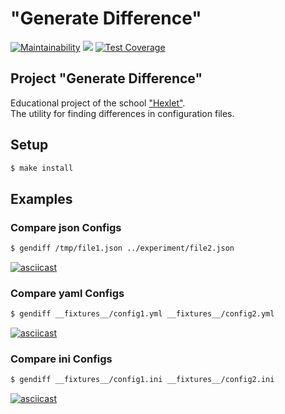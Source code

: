 # "Generate Difference" 

[![Maintainability](https://api.codeclimate.com/v1/badges/143a02400e033f986078/maintainability)](https://codeclimate.com/github/faaru-io/frontend-project-lvl2/maintainability)
![](https://github.com/faaru-io/frontend-project-lvl2/workflows/Node.js%20CI/badge.svg)
[![Test Coverage](https://api.codeclimate.com/v1/badges/143a02400e033f986078/test_coverage)](https://codeclimate.com/github/faaru-io/frontend-project-lvl2/test_coverage)

## Project "Generate Difference"
Educational project of the school ["Hexlet"](https://ru.hexlet.io/?ref=231189).  
The utility for finding differences in configuration files.

## Setup

```sh
$ make install
```

## Examples

### Compare json Configs
```sh
$ gendiff /tmp/file1.json ../experiment/file2.json
```

[![asciicast](https://asciinema.org/connect/f9db8a92-48b7-45af-8982-ab59d7ff0d8b)](https://asciinema.org/connect/f9db8a92-48b7-45af-8982-ab59d7ff0d8b)

### Compare yaml Configs
```sh
$ gendiff __fixtures__/config1.yml __fixtures__/config2.yml
```

[![asciicast](https://asciinema.org/a/UpbjSm83uUJRFveVbJ2wbXhfL)](https://asciinema.org/a/UpbjSm83uUJRFveVbJ2wbXhfL)

### Compare ini Configs
```sh
$ gendiff __fixtures__/config1.ini __fixtures__/config2.ini
```

[![asciicast](https://asciinema.org/a/0i0AU40S2zoejUeLGRyAnK9WA)](https://asciinema.org/a/0i0AU40S2zoejUeLGRyAnK9WA)
